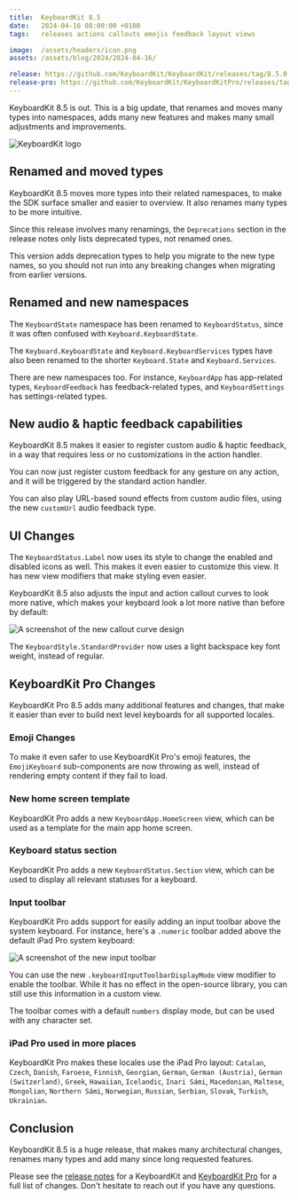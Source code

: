 ```yaml
---
title:  KeyboardKit 8.5
date:   2024-04-16 08:00:00 +0100
tags:   releases actions callouts emojis feedback layout views

image:  /assets/headers/icon.png
assets: /assets/blog/2024/2024-04-16/

release: https://github.com/KeyboardKit/KeyboardKit/releases/tag/8.5.0
release-pro: https://github.com/KeyboardKit/KeyboardKitPro/releases/tag/8.5.0
---
```


KeyboardKit 8.5 is out. This is a big update, that renames and moves many types into namespaces, adds many new features and makes many small adjustments and improvements.

![KeyboardKit logo]({{page.image}})


## Renamed and moved types

KeyboardKit 8.5 moves more types into their related namespaces, to make the SDK surface smaller and easier to overview. It also renames many types to be more intuitive.

Since this release involves many renamings, the `Deprecations` section in the release notes only lists deprecated types, not renamed ones.

This version adds deprecation types to help you migrate to the new type names, so you should not run into any breaking changes when migrating from earlier versions.


## Renamed and new namespaces

The `KeyboardState` namespace has been renamed to `KeyboardStatus`, since it was often confused with `Keyboard.KeyboardState`. 

The `Keyboard.KeyboardState` and `Keyboard.KeyboardServices` types have also been renamed to the shorter `Keyboard.State` and `Keyboard.Services`.

There are new namespaces too. For instance, `KeyboardApp` has app-related types, `KeyboardFeedback` has feedback-related types, and `KeyboardSettings` has settings-related types.


## New audio & haptic feedback capabilities

KeyboardKit 8.5 makes it easier to register custom audio & haptic feedback, in a way that requires less or no customizations in the action handler. 

You can now just register custom feedback for any gesture on any action, and it will be triggered by the standard action handler. 

You can also play URL-based sound effects from custom audio files, using the new `customUrl` audio feedback type.


## UI Changes

The `KeyboardStatus.Label` now uses its style to change the enabled and disabled icons as well. This makes it even easier to customize this view. It has new view modifiers that make styling even easier.

KeyboardKit 8.5 also adjusts the input and action callout curves to look more native, which makes your keyboard look a lot more native than before by default:

![A screenshot of the new callout curve design]({{page.assets}}actioncalloutcurve.png)

The `KeyboardStyle.StandardProvider` now uses a light backspace key font weight, instead of regular.


## KeyboardKit Pro Changes

KeyboardKit Pro 8.5 adds many additional features and changes, that make it easier than ever to build next level keyboards for all supported locales.

### Emoji Changes

To make it even safer to use KeyboardKit Pro's emoji features, the `EmojiKeyboard` sub-components are now throwing as well, instead of rendering empty content if they fail to load.

### New home screen template

KeyboardKit Pro adds a new `KeyboardApp.HomeScreen` view, which can be used as a template for the main app home screen.

### Keyboard status section

KeyboardKit Pro adds a new `KeyboardStatus.Section` view, which can be used to display all relevant statuses for a keyboard.

### Input toolbar

KeyboardKit Pro adds support for easily adding an input toolbar above the system keyboard. For instance, here's a `.numeric` toolbar added above the default iPad Pro system keyboard:

![A screenshot of the new input toolbar]({{page.assets}}inputtoolbar-ipadpro.png)

You can use the new `.keyboardInputToolbarDisplayMode` view modifier to enable the toolbar. While it has no effect in the open-source library, you can still use this information in a custom view.

The toolbar comes with a default `numbers` display mode, but can be used with any character set.

### iPad Pro used in more places

KeyboardKit Pro makes these locales use the iPad Pro layout: `Catalan`, `Czech`, `Danish`, `Faroese`, `Finnish`, `Georgian`, `German`, `German (Austria)`, `German (Switzerland)`, `Greek`, `Hawaiian`, `Icelandic`, `Inari Sámi`, `Macedonian`, `Maltese`, `Mongolian`, `Northern Sámi`, `Norwegian`, `Russian`, `Serbian`, `Slovak`, `Turkish`, `Ukrainian`.


## Conclusion

KeyboardKit 8.5 is a huge release, that makes many architectural changes, renames many types and add many since long requested features.

Please see the [release notes]({{page.release}}) for a KeyboardKit and [KeyboardKit Pro]({{page.release-pro}}) for a full list of changes. Don't hesitate to reach out if you have any questions.